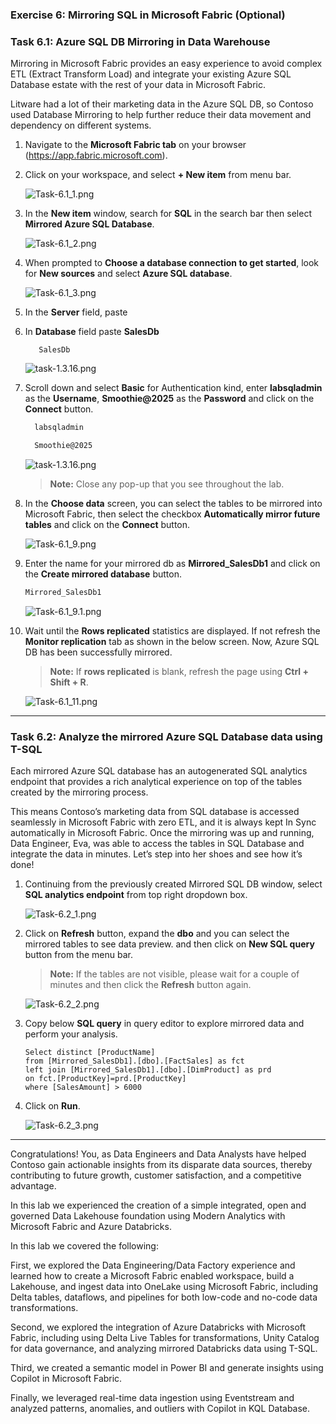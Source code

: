 ### Exercise 6: Mirroring SQL in Microsoft Fabric (Optional)

### Task 6.1: Azure SQL DB Mirroring in Data Warehouse

Mirroring in Microsoft Fabric provides an easy experience to avoid complex ETL (Extract Transform Load) and integrate your existing Azure SQL Database estate with the rest of your data in Microsoft Fabric.

Litware had a lot of their marketing data in the Azure SQL DB, so Contoso used Database Mirroring to help further reduce their data movement and dependency on different systems. 

1. Navigate to the **Microsoft Fabric tab** on your browser (https://app.fabric.microsoft.com).

2. Click on your workspace, and select **+ New item** from menu bar.

   ![Task-6.1_1.png](media/labMedia/Task-6.1_1.png)

3. In the **New item** window, search for **SQL** in the search bar then select **Mirrored Azure SQL Database**.

   ![Task-6.1_2.png](media/labMedia/Task-6.1_2.png)

4. When prompted to **Choose a database connection to get started**, look for **New sources** and select **Azure SQL database**.

   ![Task-6.1_3.png](media/labMedia/Task-6.1_3.png)

5. In the **Server** field, paste **<inject key= "mssqlServer" enableCopy="true"/>**

6. In **Database** field paste **SalesDb**

   ```
      SalesDb
   ```

   ![task-1.3.16.png](media/labMedia/task-6.2.6.png)

7.  Scroll down and select **Basic** for Authentication kind, enter **labsqladmin** as the **Username**, **Smoothie@2025** as the **Password** and click on the **Connect** button.

    ```BASH
      labsqladmin
    ```
    ```BASH
      Smoothie@2025
    ```
    ![task-1.3.16.png](media/labMedia/f62.png)

    >**Note:** Close any pop-up that you see throughout the lab.

8. In the **Choose data** screen, you can select the tables to be mirrored into Microsoft Fabric, then select the checkbox **Automatically mirror future tables** and click on the **Connect** button.

   ![Task-6.1_9.png](media/labMedia/Task-6.1_9.png)

9. Enter the name for your mirrored db as **Mirrored_SalesDb1** and click on the **Create mirrored database** button.

    ```BASH
    Mirrored_SalesDb1
    ```

    ![Task-6.1_9.1.png](media/labMedia/Task-6.1_9.1.png)

11. Wait until the **Rows replicated** statistics are displayed. If not refresh the **Monitor replication** tab as shown in the below screen. Now, Azure SQL DB has been successfully mirrored.

    >**Note:** If **rows replicated** is blank, refresh the page using **Ctrl + Shift + R**.

    ![Task-6.1_11.png](media/labMedia/f49.png)

---

### Task 6.2: Analyze the mirrored Azure SQL Database data using T-SQL 

Each mirrored Azure SQL database has an autogenerated SQL analytics endpoint that provides a rich analytical experience on top of the tables created by the mirroring process.

This means Contoso’s marketing data from SQL database is accessed seamlessly in Microsoft Fabric with zero ETL, and it is always kept In Sync automatically in Microsoft Fabric. Once the mirroring was up and running, Data Engineer, Eva, was able to access the tables in SQL Database and integrate the data in minutes. Let’s step into her shoes and see how it’s done!


1. Continuing from the previously created Mirrored SQL DB window, select **SQL analytics endpoint** from top right dropdown box.

   ![Task-6.2_1.png](media/labMedia/Task-6.2_1.png)

2. Click on **Refresh** button, expand the **dbo** and you can select the mirrored tables to see data preview. and then click on **New SQL query** button from the menu bar.

   >**Note:** If the tables are not visible, please wait for a couple of minutes and then click the **Refresh** button again.
   
     ![Task-6.2_2.png](media/labMedia/f63.png)

3. Copy below **SQL query** in query editor to explore mirrored data and perform your analysis. 

    ```
    Select distinct [ProductName] 
    from [Mirrored_SalesDb1].[dbo].[FactSales] as fct
    left join [Mirrored_SalesDb1].[dbo].[DimProduct] as prd
    on fct.[ProductKey]=prd.[ProductKey]
    where [SalesAmount] > 6000
    ```

4. Click on **Run**. 

   ![Task-6.2_3.png](media/labMedia/f50.png)

---

Congratulations! You, as Data Engineers and Data Analysts have helped Contoso gain actionable insights from its disparate data sources, thereby contributing to future growth, customer satisfaction, and a competitive advantage.

In this lab we experienced the creation of a simple integrated, open and governed Data Lakehouse foundation using Modern Analytics with Microsoft Fabric and Azure Databricks.

In this lab we covered the following:

First, we explored the Data Engineering/Data Factory experience and learned how to create a Microsoft Fabric enabled workspace, build a Lakehouse, and ingest data into OneLake using Microsoft Fabric, including Delta tables, dataflows, and pipelines for both low-code and no-code data transformations.

Second, we explored the integration of Azure Databricks with Microsoft Fabric, including using Delta Live Tables for transformations, Unity Catalog for data governance, and analyzing mirrored Databricks data using T-SQL.

Third, we created a semantic model in Power BI and generate insights using Copilot in Microsoft Fabric.
<!-- 
Fourth, we explored real-time data ingestion using Eventstream and analyzed patterns, anomalies, and outliers with Copilot in KQL Database.

Fifth, we explored Streaming data using KQL DB for a Real-time Analytics experience. Here, we created a KQL Database, ingested real-time and historical data into KQL DB, analyzed patterns to uncover anomalies and outliers with the help of Copilot, and leveraged AI for data Q&A.


Finally, we leveraged Azure SQL Database mirroring in Microsoft Fabric to analyze the mirrored data using T-SQL. -->

Finally, we leveraged real-time data ingestion using Eventstream and analyzed patterns, anomalies, and outliers with Copilot in KQL Database.
